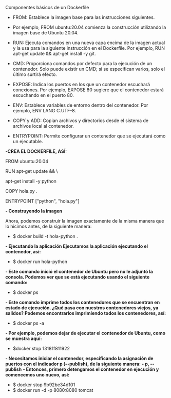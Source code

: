 Componentes básicos de un Dockerfile

- FROM: Establece la imagen base para las instrucciones siguientes.
- Por ejemplo, FROM ubuntu:20.04 comienza la construcción utilizando la imagen base de Ubuntu 20.04.
  
- RUN: Ejecuta comandos en una nueva capa encima de la imagen actual y la usa para la siguiente
instrucción en el Dockerfile. Por ejemplo, RUN apt-get update && apt-get install -y git.

- CMD: Proporciona comandos por defecto para la ejecución de un contenedor. Solo puede existir
un CMD; si se especifican varios, solo el último surtirá efecto.

- EXPOSE: Indica los puertos en los que un contenedor escuchará conexiones. Por ejemplo,
EXPOSE 80 sugiere que el contenedor estará escuchando en el puerto 80.

- ENV: Establece variables de entorno dentro del contenedor. Por ejemplo, ENV LANG C.UTF-8.
  
- COPY y ADD: Copian archivos y directorios desde el sistema de archivos local al contenedor.
  
- ENTRYPOINT: Permite configurar un contenedor que se ejecutará como un ejecutable.
  
**-CREA EL DOCKERFILE, ASÍ:**

FROM ubuntu:20.04

RUN apt-get update && \ 

apt-get install -y python

COPY hola.py . 

ENTRYPOINT ["python", "hola.py"]


**- Construyendo la imagen**

Ahora, podemos construir la imagen exactamente de la misma manera que lo hicimos antes, de la siguiente manera: 

- $ docker build -t hola-python .

**- Ejecutando la aplicación Ejecutamos la aplicación ejecutando el contenedor, así:** 

- $ docker run hola-python

**- Este comando inició el contenedor de Ubuntu pero no le adjuntó la consola. Podemos ver que se está ejecutando usando el siguiente comando:** 

- $ docker ps

**- Este comando imprime todos los contenedores que se encuentran en estado de ejecución. ¿Qué pasa con nuestros contenedores viejos, ya salidos? Podemos encontrarlos imprimiendo todos los contenedores, así:**

- $ docker ps -a 

**- Por ejemplo, podemos dejar de ejecutar el contenedor de Ubuntu, como se muestra aquí:** 

- $docker stop 13181f811922 

**- Necesitamos iniciar el contenedor, especificando la asignación de puertos con el indicador p (--publish), de la siguiente manera: - p, --publish**
**- Entonces, primero detengamos el contenedor en ejecución y comencemos uno nuevo, así:**

- $ docker stop 9b92be34d101
- $ docker run -d -p 8080:8080 tomcat
